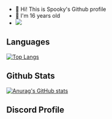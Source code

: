 <br />

- 👋 Hi! This is Spooky's Github profile
- 🎉 I'm 16 years old
- ![](https://komarev.com/ghpvc/?username=SpookyGS&color=red)
  
## Languages
[![Top Langs](https://github-readme-stats.vercel.app/api/top-langs/?username=SpookyGS&theme=tokyonight&langs_count=8)](https://github.com/anuraghazra/github-readme-stats)
## Github Stats
[![Anurag's GitHub stats](https://github-readme-stats.vercel.app/api?username=SpookyGS&count_private=true&show_icons=true&theme=tokyonight)](https://github.com/anuraghazra/github-readme-stats)
## Discord Profile
<p align="center">
  <a href="yuliss03" target="_blank" rel="nofollow">
  </a>
</p>
